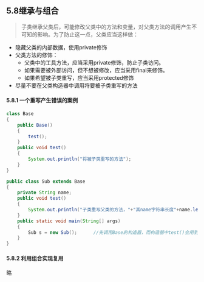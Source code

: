 ## 5.8继承与组合

> 子类继承父类后，可能修改父类中的方法和变量，对父类方法的调用产生不可知的影响。为了防止这一点，父类应当这样做：

* 隐藏父类的内部数据，使用private修饰
* 父类方法的修饰：
	* 父类中的工具方法，应当采用private修饰，防止子类访问。
	* 如果需要被外部访问，但不想被修改，应当采用final来修饰。
	* 如果希望被子类重写，应当采用protected修饰
* 尽量不要在父类构造器中调用将要被子类重写的方法

#### 5.8.1 一个重写产生错误的案例

```java
class Base
{
    public Base()
    {
        test();
    }
    public void test()
    {
        System.out.println("将被子类重写的方法");
    }    
}

public class Sub extends Base
{
    private String name;
    public void test()
    {
        System.out.println("子类重写父类的方法，"+"其name字符串长度"+name.length());
	}
    public static void main(String[] args)
    {
        Sub s = new Sub();		//先调用Base的构造器，而构造器中test()会用到子类的name，而此时name是null
	}
}
```

#### 5.8.2 利用组合实现复用

略
